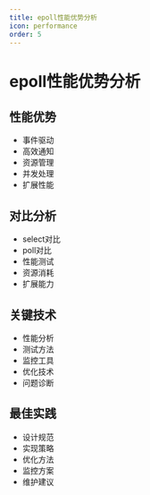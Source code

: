 ```yaml
---
title: epoll性能优势分析
icon: performance
order: 5
---
```


# epoll性能优势分析

## 性能优势
- 事件驱动
- 高效通知
- 资源管理
- 并发处理
- 扩展性能

## 对比分析
- select对比
- poll对比
- 性能测试
- 资源消耗
- 扩展能力

## 关键技术
- 性能分析
- 测试方法
- 监控工具
- 优化技术
- 问题诊断

## 最佳实践
- 设计规范
- 实现策略
- 优化方法
- 监控方案
- 维护建议
